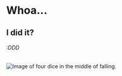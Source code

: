 # Whoa...

## I did it?

###### :DDD

![Image of four dice in the middle of falling.](https://upload.wikimedia.org/wikipedia/commons/4/47/PNG_transparency_demonstration_1.png)
